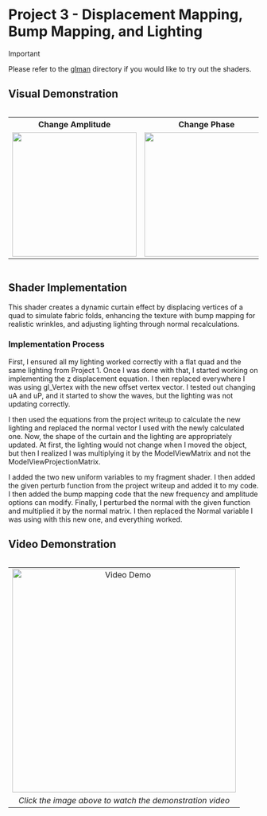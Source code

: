 # Project 3 - Displacement Mapping, Bump Mapping, and Lighting

> [!IMPORTANT]
> Please refer to the [glman](.././glman) directory if you would like to try out the shaders.

## Visual Demonstration

<div align="center" style="overflow-x: auto;">
  <table>
    <tr>
      <th style="min-width: 250px; text-align: center">Change Amplitude</th>
      <th style="min-width: 250px; text-align: center">Change Phase</th>
      <th style="min-width: 250px; text-align: center">Change Roughness</th>
    </tr>
    <tr>
      <td align="center"><img src="https://github.com/johnklucinec/Computer-Graphics-Shaders/blob/main/.images/freq2.gif?raw=true" width="250"></td>
      <td align="center"><img src="https://github.com/johnklucinec/Computer-Graphics-Shaders/blob/main/.images/noise.gif?raw=true" width="250"></td>
      <td align="center"><img src="https://github.com/johnklucinec/Computer-Graphics-Shaders/blob/main/.images/amp2.gif?raw=true" width="250"></td>
    </tr>
  </table>
</div>

## Shader Implementation

This shader creates a dynamic curtain effect by displacing vertices of a quad to simulate fabric folds,
enhancing the texture with bump mapping for realistic wrinkles, and adjusting lighting through normal recalculations.

### Implementation Process

First, I ensured all my lighting worked correctly with a flat quad and the same lighting from Project 1.
Once I was done with that, I started working on implementing the z displacement equation. I then
replaced everywhere I was using gl_Vertex with the new offset vertex vector. I tested out changing uA and
uP, and it started to show the waves, but the lighting was not updating correctly.

I then used the equations from the project writeup to calculate the new lighting and replaced the normal
vector I used with the newly calculated one. Now, the shape of the curtain and the lighting are
appropriately updated. At first, the lighting would not change when I moved the object, but then I realized
I was multiplying it by the ModelViewMatrix and not the ModelViewProjectionMatrix.

I added the two new uniform variables to my fragment shader. I then added the given
perturb function from the project writeup and added it to my code. I then added the bump mapping code
that the new frequency and amplitude options can modify. Finally, I perturbed the normal with the given
function and multiplied it by the normal matrix. I then replaced the Normal variable I was using with this
new one, and everything worked.

## Video Demonstration

<div align="center" style="overflow-x: auto;">
  <table>
    <tr>
      <td align="center">
        <a href="https://www.youtube.com/watch?v=DqCE4ivDF6I">
          <img src="https://img.youtube.com/vi/DqCE4ivDF6I/0.jpg" width="450" alt="Video Demo">
        </a>
      </td>
    </tr>
    <tr>
      <td align="center"><i>Click the image above to watch the demonstration video</i></td>
    </tr>
  </table>
</div>
